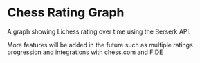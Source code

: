 # Chess Rating Graph

A graph showing Lichess rating over time using the Berserk API.

More features will be added in the future such as multiple ratings progression and integrations with chess.com and FIDE